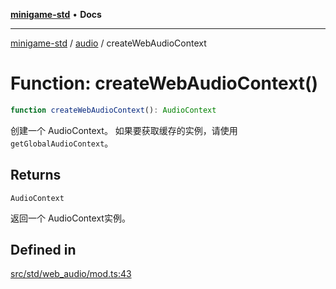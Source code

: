 [**minigame-std**](../../../README.md) • **Docs**

***

[minigame-std](../../../README.md) / [audio](../README.md) / createWebAudioContext

# Function: createWebAudioContext()

```ts
function createWebAudioContext(): AudioContext
```

创建一个 AudioContext。
如果要获取缓存的实例，请使用 `getGlobalAudioContext`。

## Returns

`AudioContext`

返回一个 AudioContext实例。

## Defined in

[src/std/web\_audio/mod.ts:43](https://github.com/JiangJie/minigame-std/blob/0b3f4c24a764d15c8d4cfbfab659d3f6c53dfd93/src/std/web_audio/mod.ts#L43)
